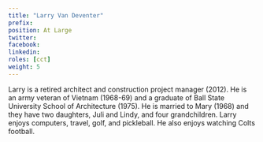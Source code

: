 ```yaml
---
title: "Larry Van Deventer"
prefix: 
position: At Large
twitter: 
facebook: 
linkedin: 
roles: [cct]
weight: 5
---
```


Larry is a retired architect and construction project manager (2012).  He is an army veteran of Vietnam (1968-69) and a graduate of Ball State University School of Architecture (1975).  He is married to Mary (1968) and they have two daughters, Juli and Lindy, and four grandchildren.  Larry enjoys computers, travel, golf, and pickleball.  He also enjoys watching Colts football.